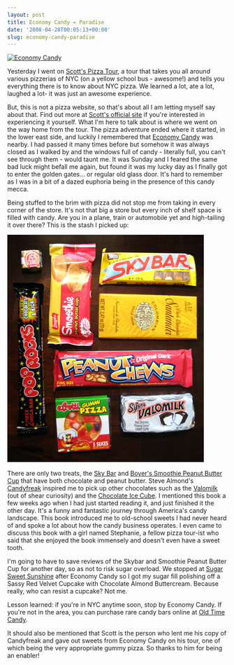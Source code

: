 ```yaml
---
layout: post
title: Economy Candy = Paradise
date: '2008-04-28T00:05:13+00:00'
slug: economy-candy-paradise
---
```

<a href="http://flickr.com/photos/kstar810/2447856062/"><img src="http://farm3.static.flickr.com/2248/2447856062_bf81ce530c.jpg?v=0" alt="Economy Candy" /></a>

Yesterday I went on <a href="http://www.scottspizzatours.com/">Scott's Pizza Tour</a>, a tour that takes you all around various pizzerias of NYC (on a yellow school bus - awesome!) and tells you everything there is to know about NYC pizza. We learned a lot, ate a lot, laughed a lot- it was just an awesome experience.

But, this is not a pizza website, so that's about all I am letting myself say about that. Find out more at <a href="http://www.scottspizzatours.com/">Scott's official site</a> if you're interested in experiencing it yourself. What I'm here to talk about is where we went on the way home from the tour. The pizza adventure ended where it started, in the lower east side, and luckily I remembered that <a href="http://www.economycandy.com/">Economy Candy</a> was nearby. I had passed it many times before but somehow it was always closed as I walked by and the windows full of candy - literally full, you can't see through them - would taunt me. It was Sunday and I feared the same bad luck might befall me again, but found it was my lucky day as I finally got to enter the golden gates... or regular old glass door. It's hard to remember as I was in a bit of a dazed euphoria being in the presence of this candy mecca.

Being stuffed to the brim with pizza did not stop me from taking in every corner of the store. It's not that big a store but every inch of shelf space is filled with candy. Are you in a plane, train or automobile yet and high-tailing it over there? This is the stash I picked up:

<img src='/images/uploads/2008/04/candy.jpg' alt='candy' class="yellowborder" />

There are only two treats, the <a href="http://www.necco.com/OurBrands/Default.asp?BrandID=11">Sky Bar</a> and <a href="http://www.boyercandies.com/smoothie.html">Boyer's Smoothie Peanut Butter Cup</a> that have both chocolate and peanut butter. Steve Almond's <a href="http://www.cpbgallery.com/2008/04/01/candyfreak-by-steve-almond/">Candyfreak</a> inspired me to pick up other chocolates such as the <a href="http://www.valomilk.com/">Valomilk</a> (out of shear curiosity) and the <a href="http://www.thechocolatestore.com/pd-17-4-chocolate-ice-cubes-moritz-4-7.aspx">Chocolate Ice Cube</a>. I mentioned this book a few weeks ago when I had just started reading it, and just finished it the other day. It's a funny and fantastic journey through America's candy landscape. This book introduced me to old-school sweets I had never heard of and spoke a lot about how the candy business operates. I even came to discuss this book with a girl named Stephanie, a fellow pizza tour-ist who said that she enjoyed the book immensely and doesn't even have a sweet tooth. 

I'm going to have to save reviews of the Skybar and Smoothie Peanut Butter Cup for another day, so as not to risk sugar overload. We stopped at <a href="http://www.sugarsweetsunshine.com/">Sugar Sweet Sunshine</a> after Economy Candy so I got my sugar fill  polishing off a Sassy Red Velvet Cupcake with Chocolate Almond Buttercream. Because really, who can resist a cupcake? Not me.

Lesson learned: if you're in NYC anytime soon, stop by Economy Candy. If you're not in the area, you can purchase rare candy bars online at <a href="http://www.oldtimecandy.com/enter.htm">Old Time Candy</a>.

It should also be mentioned that Scott is the person who lent me his copy of Candyfreak and gave out sweets from Economy Candy on his tour, one of which being the very appropriate gummy pizza. So thanks to him for being an enabler!
